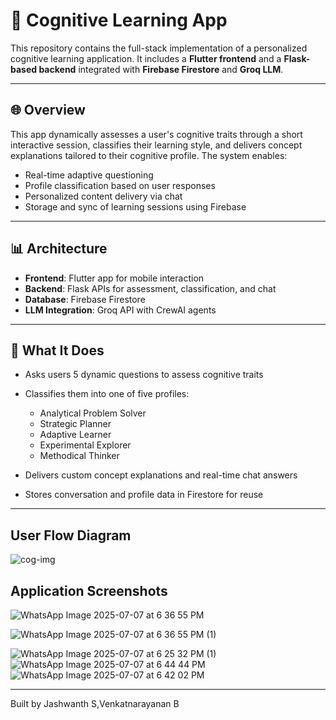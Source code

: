 # 🧠 Cognitive Learning App

This repository contains the full-stack implementation of a personalized cognitive learning application. It includes a **Flutter frontend** and a **Flask-based backend** integrated with **Firebase Firestore** and **Groq LLM**.

---

## 🌐 Overview

This app dynamically assesses a user's cognitive traits through a short interactive session, classifies their learning style, and delivers concept explanations tailored to their cognitive profile. The system enables:

* Real-time adaptive questioning
* Profile classification based on user responses
* Personalized content delivery via chat
* Storage and sync of learning sessions using Firebase

---

## 📊 Architecture

* **Frontend**: Flutter app for mobile interaction
* **Backend**: Flask APIs for assessment, classification, and chat
* **Database**: Firebase Firestore
* **LLM Integration**: Groq API with CrewAI agents

---


## 🧠 What It Does

* Asks users 5 dynamic questions to assess cognitive traits
* Classifies them into one of five profiles:

  * Analytical Problem Solver
  * Strategic Planner
  * Adaptive Learner
  * Experimental Explorer
  * Methodical Thinker
* Delivers custom concept explanations and real-time chat answers
* Stores conversation and profile data in Firestore for reuse

---


## User Flow Diagram

![cog-img](https://github.com/user-attachments/assets/74095ba9-04f6-4858-b696-8fc8e5fccb19)


## Application Screenshots

![WhatsApp Image 2025-07-07 at 6 36 55 PM](https://github.com/user-attachments/assets/6aa6500b-caa1-46c6-98f1-37f02e817646)

![WhatsApp Image 2025-07-07 at 6 36 55 PM (1)](https://github.com/user-attachments/assets/dc90db53-3e96-4f9a-ad47-c959edd79fec)

![WhatsApp Image 2025-07-07 at 6 25 32 PM (1)](https://github.com/user-attachments/assets/820b56b5-b1a5-4209-90f6-9fcd59b2c64d)
![WhatsApp Image 2025-07-07 at 6 44 44 PM](https://github.com/user-attachments/assets/e6d61d1b-6052-49a9-b54b-74c93a19f78b)
![WhatsApp Image 2025-07-07 at 6 42 02 PM](https://github.com/user-attachments/assets/de0fe5d9-c9cc-4151-bab3-56fd3ae66479)

---

Built by Jashwanth S,Venkatnarayanan B
